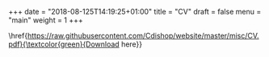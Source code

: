 +++
date = "2018-08-125T14:19:25+01:00"
title = "CV"
draft = false
menu = "main"
weight = 1
+++

\href{https://raw.githubusercontent.com/Cdishop/website/master/misc/CV.pdf}{\textcolor{green}{Download here}}


